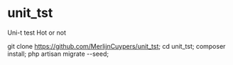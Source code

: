 # unit_tst
Uni-t test Hot or not

git clone https://github.com/MerlijnCuypers/unit_tst;
cd unit_tst;
composer install;
php artisan migrate --seed;